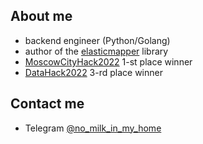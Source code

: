 ## About me
- backend engineer (Python/Golang)
- author of the [elasticmapper](https://github.com/nomilkinmyhome/elasticmapper) library
- [MoscowCityHack2022](https://moscityhack2022.innoagency.ru/) 1-st place winner
- [DataHack2022](https://data-hack.ru/) 3-rd place winner

## Contact me
- Telegram [@no_milk_in_my_home](https://t.me/no_milk_in_my_home)
